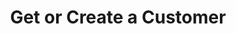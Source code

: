 ---
title: Get or Create a Customer
lastmod: 2019-02-27T09:32:30-07:00
draft: false
description: Customer/User management between Stripe and Firebase. 
weight: 12
emoji: 🛍️
vimeo: 320676499
---